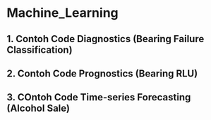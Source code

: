 # Machine_Learning
## 1. Contoh Code Diagnostics (Bearing Failure Classification)
## 2. Contoh Code Prognostics (Bearing RLU)
## 3. COntoh Code Time-series Forecasting (Alcohol Sale)
